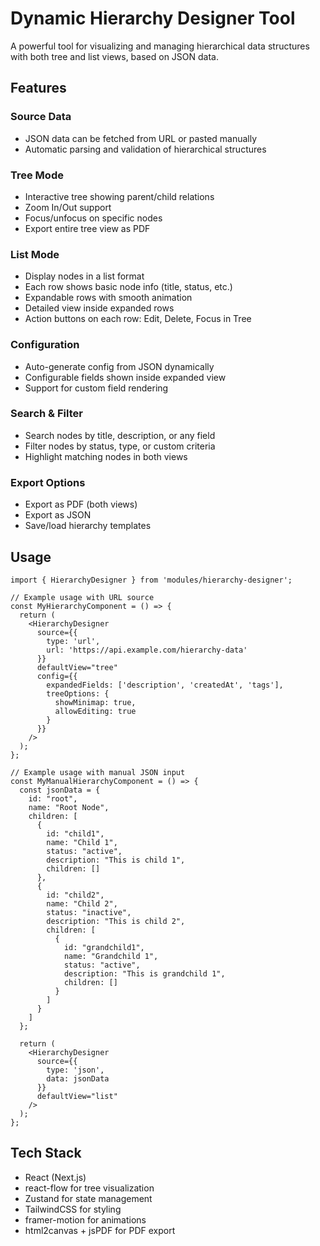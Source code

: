 # Dynamic Hierarchy Designer Tool

A powerful tool for visualizing and managing hierarchical data structures with both tree and list views, based on JSON data.

## Features

### Source Data
- JSON data can be fetched from URL or pasted manually
- Automatic parsing and validation of hierarchical structures

### Tree Mode
- Interactive tree showing parent/child relations
- Zoom In/Out support
- Focus/unfocus on specific nodes
- Export entire tree view as PDF

### List Mode
- Display nodes in a list format
- Each row shows basic node info (title, status, etc.)
- Expandable rows with smooth animation
- Detailed view inside expanded rows
- Action buttons on each row: Edit, Delete, Focus in Tree

### Configuration
- Auto-generate config from JSON dynamically
- Configurable fields shown inside expanded view
- Support for custom field rendering

### Search & Filter
- Search nodes by title, description, or any field
- Filter nodes by status, type, or custom criteria
- Highlight matching nodes in both views

### Export Options
- Export as PDF (both views)
- Export as JSON
- Save/load hierarchy templates

## Usage

```tsx
import { HierarchyDesigner } from 'modules/hierarchy-designer';

// Example usage with URL source
const MyHierarchyComponent = () => {
  return (
    <HierarchyDesigner 
      source={{ 
        type: 'url', 
        url: 'https://api.example.com/hierarchy-data' 
      }}
      defaultView="tree"
      config={{
        expandedFields: ['description', 'createdAt', 'tags'],
        treeOptions: {
          showMinimap: true,
          allowEditing: true
        }
      }}
    />
  );
};

// Example usage with manual JSON input
const MyManualHierarchyComponent = () => {
  const jsonData = {
    id: "root",
    name: "Root Node",
    children: [
      {
        id: "child1",
        name: "Child 1",
        status: "active",
        description: "This is child 1",
        children: []
      },
      {
        id: "child2",
        name: "Child 2",
        status: "inactive",
        description: "This is child 2",
        children: [
          {
            id: "grandchild1",
            name: "Grandchild 1",
            status: "active",
            description: "This is grandchild 1",
            children: []
          }
        ]
      }
    ]
  };

  return (
    <HierarchyDesigner 
      source={{ 
        type: 'json', 
        data: jsonData 
      }}
      defaultView="list"
    />
  );
};
```

## Tech Stack

- React (Next.js)
- react-flow for tree visualization
- Zustand for state management
- TailwindCSS for styling
- framer-motion for animations
- html2canvas + jsPDF for PDF export